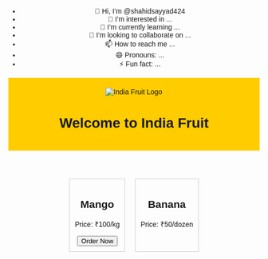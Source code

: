 - 👋 Hi, I’m @shahidsayyad424
- 👀 I’m interested in ...
- 🌱 I’m currently learning ...
- 💞️ I’m looking to collaborate on ...
- 📫 How to reach me ...
- 😄 Pronouns: ...
- ⚡ Fun fact: ...

<!---
shahidsayyad424/shahidsayyad424 is a ✨ special ✨ repository because its `README.md` (this file) appears on your GitHub profile.
You can click the Preview link to take a look at your changes.
---><!DOCTYPE html>
<html lang="en">
<head>
    <meta charset="UTF-8">
    <meta name="viewport" content="width=device-width, initial-scale=1.0">
    <title>India Fruit</title>
    <style>
        body { font-family: Arial, sans-serif; text-align: center; }
        header { background: #ffcc00; padding: 20px; }
        img { max-width: 200px; }
        .products { display: flex; justify-content: center; gap: 20px; margin: 20px; }
        .product { border: 1px solid #ccc; padding: 10px; }
        .contact { margin-top: 20px; }
    </style>
</head>
<body>
    <header>
        <img src="logo.png" alt="India Fruit Logo">
        <h1>Welcome to India Fruit</h1>
    </header>
    <section class="products">
        <div class="product">
            <h2>Mango</h2>
            <p>Price: ₹100/kg</p>
            <button onclick="orderNow('Mango')">Order Now</button>
        </div>
        <div class="product">
            <h2>Banana</h2>
            <p>Price: ₹50/dozen</p>
            <button onclick="orderNow(' ▋
